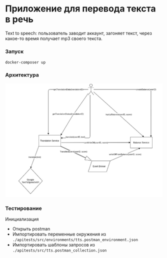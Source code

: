# Приложение для перевода текста в речь
Text to speech: пользователь заводит аккаунт, загоняет текст, через какое-то время получает mp3 своего текста.

### Запуск
```
docker-composer up
```

### Архитектура
![img.png](docs/img.png)

### Тестирование
Инициализация
- Открыть postman
- Импортировать переменные окружения из `./apitests/src/environments/tts.postman_environment.json`
- Импортировать шаблоны запросов из `./apitests/src/tts.postman_collection.json`